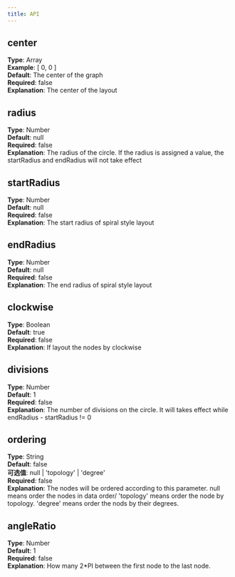 ```yaml
---
title: API
---
```


## center
**Type**: Array<br />**Example**: [ 0, 0 ]<br />**Default**: The center of the graph<br />**Required**: false<br />**Explanation**: The center of the layout

## radius
**Type**: Number<br />**Default**: null<br />**Required**: false<br />**Explanation**: The radius of the circle. If the radius is assigned a value, the startRadius and endRadius will not take effect

## startRadius
**Type**: Number<br />**Default**: null<br />**Required**: false<br />**Explanation**: The start radius of spiral style layout

## endRadius
**Type**: Number<br />**Default**: null<br />**Required**: false<br />**Explanation**: The end radius of spiral style layout

## clockwise
**Type**: Boolean<br />**Default**: true<br />**Required**: false<br />**Explanation**: If layout the nodes by clockwise

## divisions
**Type**: Number<br />**Default**: 1<br />**Required**: false<br />**Explanation**: The number of divisions on the circle. It will takes effect while endRadius - startRadius != 0

## ordering
**Type**: String<br />**Default**: false<br />**可选值**: null | 'topology' | 'degree'<br />**Required**: false<br />**Explanation**: The nodes will be ordered according to this parameter. null means order the nodes in data order/ 'topology' means order the node by topology. 'degree' means order the nods by their degrees.

## angleRatio
**Type**: Number<br />**Default**: 1<br />**Required**: false<br />**Explanation**: How many 2*PI between the first node to the last node.